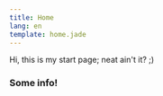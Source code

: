 ```yaml
---
title: Home
lang: en
template: home.jade
---
```


Hi, this is my start page; neat ain't it? ;)

### Some info!
